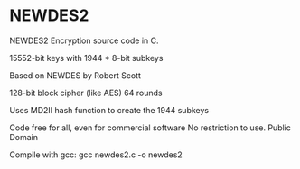 # NEWDES2
NEWDES2 Encryption source code in C.

15552-bit keys with 1944 * 8-bit subkeys
 
Based on NEWDES by Robert Scott

128-bit block cipher (like AES) 64 rounds

Uses MD2II hash function to create the 1944 subkeys
 
Code free for all, even for commercial software 
No restriction to use. Public Domain 

Compile with gcc: gcc newdes2.c -o newdes2
   
